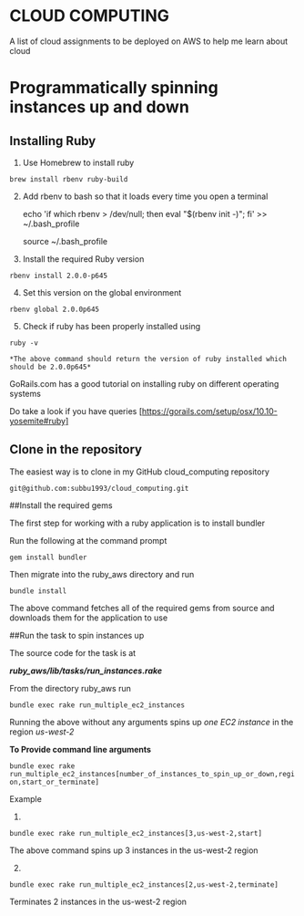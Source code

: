 # **CLOUD COMPUTING**

A list of cloud assignments to be deployed on AWS to help me learn about cloud

# Programmatically spinning instances up and down


## Installing Ruby

1. Use Homebrew to install ruby

  ``` brew install rbenv ruby-build ```


2. Add rbenv to bash so that it loads every time you open a terminal

    echo 'if which rbenv > /dev/null; then eval "$(rbenv init -)"; fi' >> ~/.bash_profile

    source ~/.bash_profile

3. Install the required Ruby version

  ` rbenv install 2.0.0-p645 `


4. Set this version on the global environment

  ` rbenv global 2.0.0p645 `

5. Check if ruby has been properly installed using

  ` ruby -v `


    *The above command should return the version of ruby installed which should be 2.0.0p645*



GoRails.com has a good tutorial on installing ruby on different operating systems


Do take a look if you have queries
  [https://gorails.com/setup/osx/10.10-yosemite#ruby]


## Clone in the repository


The easiest way is to clone in my GitHub cloud_computing repository


  ` git@github.com:subbu1993/cloud_computing.git `


##Install the required gems


The first step for working with a ruby application is to install bundler


Run the following at the command prompt


  ` gem install bundler `


Then migrate into the ruby_aws directory and run


  ` bundle install `


The above command fetches all of the required gems from source and downloads them for the application to use

##Run the task to spin instances up

The source code for the task is at

***ruby_aws/lib/tasks/run_instances.rake***

From the directory ruby_aws run


` bundle exec rake run_multiple_ec2_instances `


Running the above without any arguments spins up *one EC2 instance* in the region *us-west-2*

**To Provide command line arguments**


  ``` bundle exec rake run_multiple_ec2_instances[number_of_instances_to_spin_up_or_down,region,start_or_terminate] ```


Example

1.
  ` bundle exec rake run_multiple_ec2_instances[3,us-west-2,start] `


  The above command spins up 3 instances in the us-west-2 region


2.
  ` bundle exec rake run_multiple_ec2_instances[2,us-west-2,terminate] `


  Terminates 2 instances in the us-west-2 region
